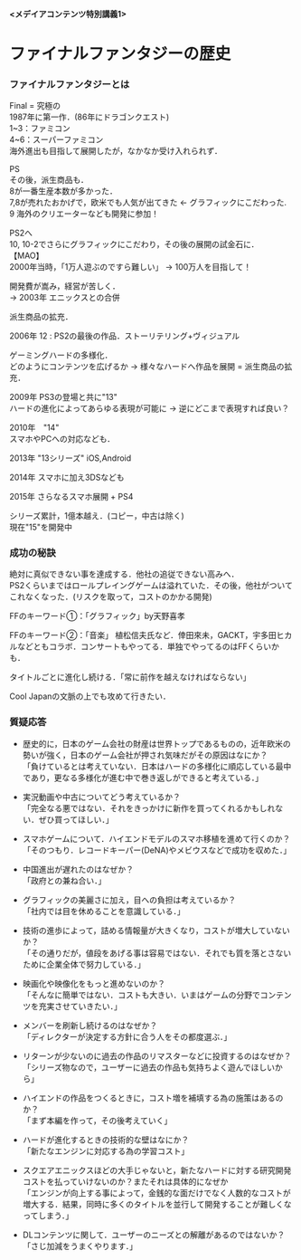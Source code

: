 #### <メデイアコンテンツ特別講義1>

# ファイナルファンタジーの歴史


### ファイナルファンタジーとは
Final = 究極の  
1987年に第一作．(86年にドラゴンクエスト)  
1~3：ファミコン  
4~6：スーパーファミコン  
海外進出も目指して展開したが，なかなか受け入れられず．

PS  
その後，派生商品も．  
8が一番生産本数が多かった．  
7,8が売れたおかげで，欧米でも人気が出てきた <- グラフィックにこだわった.  
9 海外のクリエーターなども開発に参加！

PS2へ  
10, 10-2でさらにグラフィックにこだわり，その後の展開の試金石に．  
【MAO】  
2000年当時，「1万人遊ぶのですら難しい」 -> 100万人を目指して！  


開発費が嵩み，経営が苦しく．  
-> 2003年 エニックスとの合併  

派生商品の拡充．

2006年 12 : PS2の最後の作品．ストーリテリング+ヴィジュアル  

ゲーミングハードの多様化．  
どのようにコンテンツを広げるか -> 様々なハードへ作品を展開 = 派生商品の拡充．  

2009年 PS3の登場と共に"13"  
ハードの進化によってあらゆる表現が可能に -> 逆にどこまで表現すれば良い？  

2010年　"14"   
スマホやPCへの対応なども．

2013年 "13シリーズ" iOS,Android

2014年 スマホに加え3DSなども

2015年 さらなるスマホ展開 + PS4


シリーズ累計，1億本越え．(コピー，中古は除く)  
現在"15"を開発中

### 成功の秘訣
絶対に真似できない事を達成する．他社の追従できない高みへ．  
PS2くらいまではロールプレイングゲームは溢れていた．その後，他社がついてこれなくなった．(リスクを取って，コストのかかる開発)  

FFのキーワード①：「グラフィック」by天野喜孝

FFのキーワード②：「音楽」 植松信夫氏など．倖田來未，GACKT，宇多田ヒカルなどともコラボ．コンサートもやってる．単独でやってるのはFFくらいかも．

タイトルごとに進化し続ける．「常に前作を越えなければならない」

Cool Japanの文脈の上でも攻めて行きたい．

### 質疑応答

- 歴史的に，日本のゲーム会社の財産は世界トップであるものの，近年欧米の勢いが強く，日本のゲーム会社が押され気味だがその原因はなにか？  
	「負けているとは考えていない．日本はハードの多様化に順応している最中であり，更なる多様化が進む中で巻き返しができると考えている．」

- 実況動画や中古についてどう考えているか？  
	「完全なる悪ではない．それをきっかけに新作を買ってくれるかもしれない．ぜひ買ってほしい．」  

- スマホゲームについて．ハイエンドモデルのスマホ移植を進めて行くのか？  
	「そのつもり．レコードキーパー(DeNA)やメビウスなどで成功を収めた．」

- 中国進出が遅れたのはなぜか？  
	「政府との兼ね合い．」

- グラフィックの美麗さに加え，目への負担は考えているか？  
	「社内では目を休めることを意識している．」

- 技術の進歩によって，詰める情報量が大きくなり，コストが増大していないか？  
	「その通りだが，値段をあげる事は容易ではない．それでも質を落とさないために企業全体で努力している．」

- 映画化や映像化をもっと進めないのか？  
	「そんなに簡単ではない．コストも大きい．いまはゲームの分野でコンテンツを充実させていきたい．」

- メンバーを刷新し続けるのはなぜか？  
	「ディレクターが決定する方針に合う人をその都度選ぶ．」

- リターンが少ないのに過去の作品のリマスターなどに投資するのはなぜか？  
	「シリーズ物なので，ユーザーに過去の作品も気持ちよく遊んでほしいから」

- ハイエンドの作品をつくるときに，コスト増を補填する為の施策はあるのか？  
	「まず本編を作って，その後考えていく」

- ハードが進化するときの技術的な壁はなにか？  
	「新たなエンジンに対応する為の学習コスト」

- スクエアエニックスほどの大手じゃないと，新たなハードに対する研究開発コストを払っていけないのか？またそれは具体的になぜか  
	「エンジンが向上する事によって，金銭的な面だけでなく人数的なコストが増大する．結果，同時に多くのタイトルを並行して開発することが難しくなってしまう．」

- DLコンテンツに関して．ユーザーのニーズとの解離があるのではないか？  
	「さじ加減をうまくやります．」